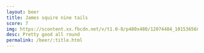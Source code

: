 ```yaml
---
layout: beer
title: James squire nine tails
score: 7
img: https://scontent.xx.fbcdn.net/v/t1.0-0/p480x480/12074484_10153656867603745_6432235869019497791_n.jpg?oh=58659b69ae70298f9c46e5020bd7e961&oe=586F9452
desc: Pretty good all round
permalink: /beer/:title.html
---
```

